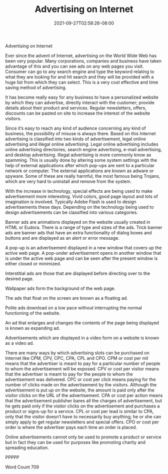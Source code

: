﻿---
title: "Advertising on Internet"
date: 2021-09-27T02:58:26-08:00
description: "TXT Tips for Web Success"
featured_image: "/images/TXT.jpg"
tags: ["TXT"]
---

Advertising on Internet

Ever since the advent of Internet, advertising on the World Wide Web has been very popular. Many corporations, companies and business have taken advantage of this and you can see ads on any web pages you visit. Consumer can go to any search engine and type the keyword relating to what they are looking for and hit search and they will be provided with a huge list from which they can select. This is a very cost effective and time saving method of advertising. 

It has become really easy for any business to have a personalized website by which they can advertise, directly interact with the customer; provide details about their product and services. Regular newsletters, offers, discounts can be pasted on site to increase the interest of the website visitors. 

Since it’s easy to reach any kind of audience concerning any kind of business, the possibility of misuse is always there. Based on this Internet advertising is classified into two kinds of advertisement, legal online advertising and illegal online advertising. Legal online advertising includes online advertising directories, search engine advertising, e-mail advertising, and desktop advertising. Illegal advertising is more commonly know as spamming. This is usually done by altering some system settings with the help of external applications after which pop-ups are sent to a particular network or computer. The external applications are known as adware or spyware. Some of these are really harmful, the most famous being Trojans, which are very hard to uninstall and remove from the system.  	

With the increase in technology, special effects are being used to make advertisement more interesting. Vivid colors, good page layout and lots of imagination is involved. Typically Adobe Flash is used to design advertisements these days. Depending on the technology being used to design advertisements can be classified into various categories.

Banner ads are animations displayed on the website usually created in HTML or Eudora. There is a range of type and sizes of the ads. Trick banner ads are banner ads that have an extra functionality of dialog boxes and buttons and are displayed as an alert or error message.

A pop-up is an advertisement displayed in a new window that covers up the active web page. A pop-under advertisement opens in another window that is under the active web page and can be seen after the present window is either closed or minimized.

Interstitial ads are those that are displayed before directing over to the desired page.

Wallpaper ads form the background of the web page.

The ads that float on the screen are known as a floating ad.

Polite ads download on a low pace without interrupting the normal functioning of the website.

An ad that enlarges and changes the contents of the page being displayed is known as expanding ad.

Advertisements which are displayed in a video form on a website is known as a video ad. 

There are many ways by which advertising slots can be purchased on Internet like CPM, CPV, CPC, CPA, CPL and CPO. CPM or cost per mil means that the advertiser is meant to pay for a particular number of people to whom the advertisement will be exposed.  CPV or cost per visitor means that the advertiser is meant to pay for the people to whom the advertisement was delivered. CPC or cost per click means paying for the number of clicks made on the advertisement by the visitors. Although the advertisement is put up on the website, the amount is paid only after the visitor clicks on the URL of the advertisement. CPA or cost per action means that the advertisement publisher bares all the charges of advertisement, but he gets paid only if the visitor clicks on the advertisement and purchases a product or signs-up for a service. CPL or cost per lead is similar to CPA, only that the visitor doesn’t have to necessarily buy anything; he or she can simply apply to get regular newsletters and special offers. CPO or cost per order is where the advertiser pays each time an order is placed.

Online advertisements cannot only be used to promote a product or service but in fact they can be used for purposes like promoting charity and spreading education. 

PPPPP

Word Count 709






